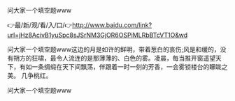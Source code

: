 问大家一个填空题www

👉最/新/观/看/入/口/👉http://www.baidu.com/link?url=jHz8AcivB1yuSpc8sJSrNM3GjOR6OSPiMLRbBTcVT1O&wd

问大家一个填空题www这边的月是如许的鲜明，带着葱白的哀伤;风是和缓的，没有朔方的狂啸，最令人流连的是那薄薄的、白色的雾。凌晨，每当推开窗遥望天下，有如一条绸缎在天下间飘荡，伴跟着一时一刻的芳香，一会雾锁楼台的矇眬之美。
几争桃红。


问大家一个填空题www
